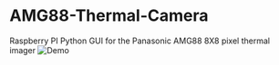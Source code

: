 # AMG88-Thermal-Camera
Raspberry PI Python GUI for the Panasonic AMG88 8X8 pixel thermal imager
![Demo](IMG/ThermalCamDemo.gif)
